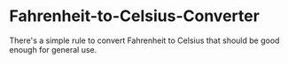 # Fahrenheit-to-Celsius-Converter
There's a simple rule to convert Fahrenheit to Celsius that should be good enough for general use.
